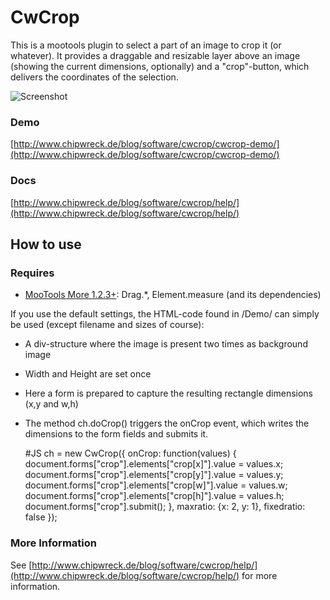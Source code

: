 CwCrop
===========

This is a mootools plugin to select a part of an image to crop it (or whatever).
It provides a draggable and resizable layer above an image (showing the current dimensions, optionally) and a "crop"-button, which delivers the coordinates of the selection.

![Screenshot](http://www.chipwreck.de/blog/wp-content/uploads/2009/10/cwcrop-screenshot.png)

### Demo

[http://www.chipwreck.de/blog/software/cwcrop/cwcrop-demo/](http://www.chipwreck.de/blog/software/cwcrop/cwcrop-demo/)

### Docs
[http://www.chipwreck.de/blog/software/cwcrop/help/](http://www.chipwreck.de/blog/software/cwcrop/help/)

How to use
----------

### Requires

* [MooTools More 1.2.3+](http://mootools.net/more): Drag.*, Element.measure (and its dependencies)

If you use the default settings, the HTML-code found in /Demo/ can simply be used (except filename and sizes of course):

- A div-structure where the image is present two times as background image
- Width and Height are set once
- Here a form is prepared to capture the resulting rectangle dimensions (x,y and w,h)
- The method ch.doCrop() triggers the onCrop event, which writes the dimensions to the form fields and submits it.

	#JS
		ch = new CwCrop({
			onCrop: function(values) {
				document.forms["crop"].elements["crop[x]"].value = values.x;
				document.forms["crop"].elements["crop[y]"].value = values.y;
				document.forms["crop"].elements["crop[w]"].value = values.w;
				document.forms["crop"].elements["crop[h]"].value = values.h;
				document.forms["crop"].submit();
			},
			maxratio: {x: 2, y: 1},
			fixedratio: false
		});


### More Information

See [http://www.chipwreck.de/blog/software/cwcrop/help/](http://www.chipwreck.de/blog/software/cwcrop/help/) for more information.
